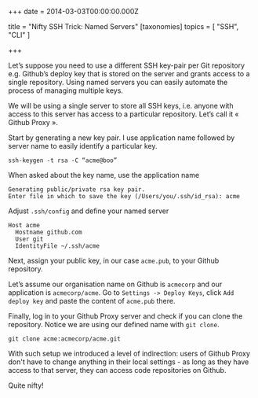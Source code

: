 
+++
date = 2014-03-03T00:00:00.000Z


title = "Nifty SSH Trick: Named Servers"
[taxonomies]
topics = [ "SSH", "CLI" ]

+++

Let’s suppose you need to use a different SSH key-pair per Git repository e.g. Github’s deploy key that is stored on the server and grants access to a single repository.  Using named servers you can easily automate the process of managing multiple keys.

We will be using a single server to store all SSH keys, i.e. anyone with access to this server has access to a particular repository. Let’s call it « Github Proxy ».

Start by generating a new key pair. I use application name followed by server name to easily identify a particular key.

    ssh-keygen -t rsa -C “acme@boo”

When asked about the key name, use the application name

    Generating public/private rsa key pair.
    Enter file in which to save the key (/Users/you/.ssh/id_rsa): acme

Adjust `.ssh/config` and define your named server

    Host acme
      Hostname github.com
      User git
      IdentityFile ~/.ssh/acme

Next, assign your public key, in our case `acme.pub`, to your Github repository.

Let’s assume our organisation name on Github is `acmecorp` and our application is `acmecorp/acme`. Go to `Settings -> Deploy Keys`, click `Add deploy key` and paste the content of `acme.pub` there.

Finally, log in to your Github Proxy server and check if you can clone the repository. Notice we are using our defined name with `git clone`.

    git clone acme:acmecorp/acme.git

With such setup we introduced a level of indirection: users of Github Proxy don't have to change anything in their local settings - as long as they have access to that server, they can access code repositories on Github.

Quite nifty!
